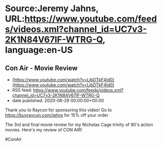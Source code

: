 # Source:Jeremy Jahns, URL:https://www.youtube.com/feeds/videos.xml?channel_id=UC7v3-2K1N84V67IF-WTRG-Q, language:en-US

## Con Air - Movie Review
 - [https://www.youtube.com/watch?v=LjbDTkF4ld0](https://www.youtube.com/watch?v=LjbDTkF4ld0)
 - RSS feed: https://www.youtube.com/feeds/videos.xml?channel_id=UC7v3-2K1N84V67IF-WTRG-Q
 - date published: 2020-06-29 00:00:00+00:00

Thank you to Raycon for sponsoring this video!
Go to https://buyraycon.com/jahns for 15% off your order

The 3rd and final movie review for my Nicholas Cage trinity of 90's action movies. Here's my review of CON AIR!

#ConAir

